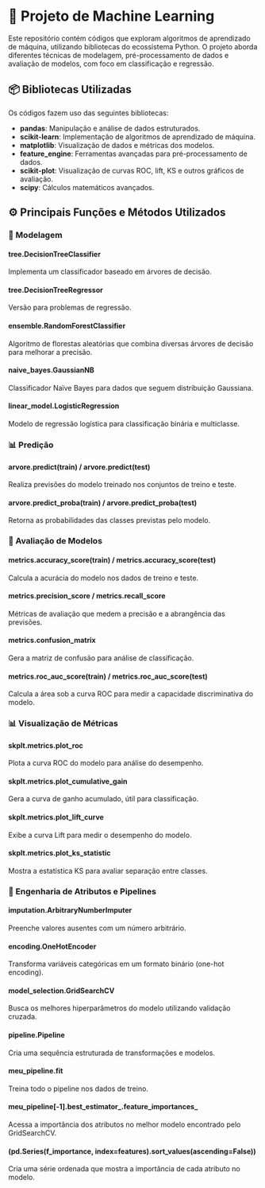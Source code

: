 # 📌 Projeto de Machine Learning

Este repositório contém códigos que exploram algoritmos de aprendizado de máquina, utilizando bibliotecas do ecossistema Python. O projeto aborda diferentes técnicas de modelagem, pré-processamento de dados e avaliação de modelos, com foco em classificação e regressão.

## 📦 Bibliotecas Utilizadas

Os códigos fazem uso das seguintes bibliotecas:

- **pandas**: Manipulação e análise de dados estruturados.  
- **scikit-learn**: Implementação de algoritmos de aprendizado de máquina.  
- **matplotlib**: Visualização de dados e métricas dos modelos.  
- **feature_engine**: Ferramentas avançadas para pré-processamento de dados.  
- **scikit-plot**: Visualização de curvas ROC, lift, KS e outros gráficos de avaliação.  
- **scipy**: Cálculos matemáticos avançados.

## ⚙️ Principais Funções e Métodos Utilizados

### 📌 Modelagem

#### **tree.DecisionTreeClassifier**  
Implementa um classificador baseado em árvores de decisão.

#### **tree.DecisionTreeRegressor**  
Versão para problemas de regressão.

#### **ensemble.RandomForestClassifier**  
Algoritmo de florestas aleatórias que combina diversas árvores de decisão para melhorar a precisão.

#### **naive_bayes.GaussianNB**  
Classificador Naïve Bayes para dados que seguem distribuição Gaussiana.

#### **linear_model.LogisticRegression**  
Modelo de regressão logística para classificação binária e multiclasse.

### 📊 Predição

#### **arvore.predict(train)** / **arvore.predict(test)**  
Realiza previsões do modelo treinado nos conjuntos de treino e teste.

#### **arvore.predict_proba(train)** / **arvore.predict_proba(test)**  
Retorna as probabilidades das classes previstas pelo modelo.

### 📏 Avaliação de Modelos

#### **metrics.accuracy_score(train)** / **metrics.accuracy_score(test)**  
Calcula a acurácia do modelo nos dados de treino e teste.

#### **metrics.precision_score** / **metrics.recall_score**  
Métricas de avaliação que medem a precisão e a abrangência das previsões.

#### **metrics.confusion_matrix**  
Gera a matriz de confusão para análise de classificação.

#### **metrics.roc_auc_score(train)** / **metrics.roc_auc_score(test)**  
Calcula a área sob a curva ROC para medir a capacidade discriminativa do modelo.

### 📊 Visualização de Métricas

#### **skplt.metrics.plot_roc**  
Plota a curva ROC do modelo para análise do desempenho.

#### **skplt.metrics.plot_cumulative_gain**  
Gera a curva de ganho acumulado, útil para classificação.

#### **skplt.metrics.plot_lift_curve**  
Exibe a curva Lift para medir o desempenho do modelo.

#### **skplt.metrics.plot_ks_statistic**  
Mostra a estatística KS para avaliar separação entre classes.

### 🔄 Engenharia de Atributos e Pipelines

#### **imputation.ArbitraryNumberImputer**  
Preenche valores ausentes com um número arbitrário.

#### **encoding.OneHotEncoder**  
Transforma variáveis categóricas em um formato binário (one-hot encoding).

#### **model_selection.GridSearchCV**  
Busca os melhores hiperparâmetros do modelo utilizando validação cruzada.

#### **pipeline.Pipeline**  
Cria uma sequência estruturada de transformações e modelos.

#### **meu_pipeline.fit**  
Treina todo o pipeline nos dados de treino.

#### **meu_pipeline[-1].best_estimator_.feature_importances_**  
Acessa a importância dos atributos no melhor modelo encontrado pelo GridSearchCV.

#### **(pd.Series(f_importance, index=features).sort_values(ascending=False))**  
Cria uma série ordenada que mostra a importância de cada atributo no modelo.
